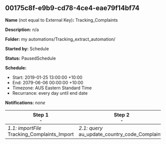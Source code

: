 ## 00175c8f-e9b9-cd78-4ce4-eae79f14bf74

**Name** (not equal to External Key)**:** Tracking_Complaints

**Description:** n/a

**Folder:** my automations/Tracking_extract_automation/

**Started by:** Schedule

**Status:** PausedSchedule

**Schedule:**

* Start: 2019-01-25 13:00:00 +10:00
* End: 2079-06-06 00:00:00 +10:00
* Timezone: AUS Eastern Standard Time
* Recurrance: every day until end date

**Notifications:** _none_


| Step 1<br>_<small>-</small>_ | Step 2<br>_<small>-</small>_ | Step 3<br>_<small>-</small>_ | Step 4<br>_<small>-</small>_ |
| --- | --- | --- | --- |
| _1.1: importFile_<br>Tracking_Complaints_Import | _2.1: query_<br>au_update_country_code_Complaints | _3.1: query_<br>nz_update_country_code_Complaints | _4.1: script_<br>Delete_complaints_records |
